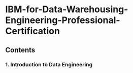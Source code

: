# IBM-for-Data-Warehousing-Engineering-Professional-Certification

## Contents

### 1. Introduction to Data Engineering
